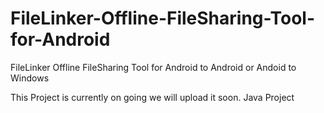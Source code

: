 # FileLinker-Offline-FileSharing-Tool-for-Android
FileLinker Offline FileSharing Tool for Android to Android or Andoid to Windows

This Project is currently on going we will upload it soon.
Java Project
